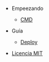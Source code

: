 
- Empeezando

  - [CMD](README.md)

- Guía

  - [Deploy](es/deploy.md)

- [Licencia MIT](es/license.md)
